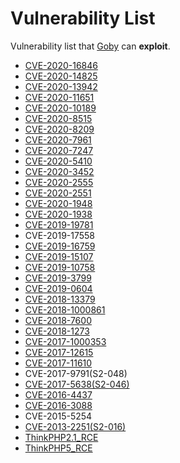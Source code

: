 # Vulnerability List

Vulnerability list that [Goby](https://gobies.org/) can **exploit**.

- [CVE-2020-16846](SaltStack/CVE-2020-16846)
- [CVE-2020-14825](WebLogic/CVE-2020-14825)
- [CVE-2020-13942](Unomi/CVE-2020-13942)
- [CVE-2020-11651](SaltStack/CVE-2020-11651)
- [CVE-2020-10189](ManageEngine/CVE-2020-10189)
- [CVE-2020-8515](DrayTek/CVE-2020-8515)
- [CVE-2020-8209](Citrix/CVE-2020-8209)
- [CVE-2020-7961](LiferayPortal/CVE-2020-7961)
- [CVE-2020-7247](OpenSMTPD/CVE-2020-7247)
- [CVE-2020-5410](Spring/CVE-2020-5410)
- [CVE-2020-3452](Cisco/CVE-2020-3452)
- [CVE-2020-2555](WebLogic/CVE-2020-2555)
- [CVE-2020-2551](WebLogic/CVE-2020-2555)
- [CVE-2020-1948](Dubbo/CVE-2020-1948)
- [CVE-2020-1938](Tomcat/CVE-2020-1938)
- [CVE-2019-19781](Citrix/CVE-2019-19781)
- CVE-2019-17558
- [CVE-2019-16759](vBulletin/CVE-2019-16759)
- [CVE-2019-15107](Webmin/CVE-2019-15107)
- [CVE-2019-10758](Mongo-Express/CVE-2019-10758)
- [CVE-2019-3799](Spring/CVE-2019-3799)
- [CVE-2019-0604](SharePoint/CVE-2019-0604)
- [CVE-2018-13379](FortiOS/CVE-2018-13379)
- [CVE-2018-1000861](Jenkins/CVE-2018-1000861)
- [CVE-2018-7600](Drupal/CVE-2018-7600)
- [CVE-2018-1273](Spring/CVE-2018-1273)
- [CVE-2017-1000353](Jenkins/CVE-2017-1000353)
- [CVE-2017-12615](Tomcat/CVE-2017-12615)
- [CVE-2017-11610](Supervisor/CVE-2017-11610)
- CVE-2017-9791(S2-048)
- [CVE-2017-5638(S2-046)](Struts2/S2-046(CVE-2017-5638))
- [CVE-2016-4437](Shiro/CVE-2016-4437)
- [CVE-2016-3088](ActiveMQ/CVE-2016-3088)
- CVE-2015-5254
- [CVE-2013-2251(S2-016)](Struts2/S2-016(CVE-2013-2251))
- [ThinkPHP2.1_RCE](ThinkPHP/ThinkPHP2.1_RCE)
- [ThinkPHP5_RCE](ThinkPHP/ThinkPHP5_RCE)